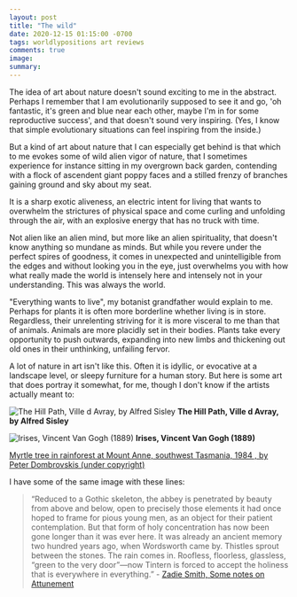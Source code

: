```yaml
---
layout: post
title: "The wild"
date: 2020-12-15 01:15:00 -0700
tags: worldlypositions art reviews
comments: true
image:
summary:
---
```


The idea of art about nature doesn't sound exciting to me in the abstract. Perhaps I remember that I am evolutionarily supposed to see it and go, 'oh fantastic, it's green and blue near each other, maybe I'm in for some reproductive success', and that doesn't sound very inspiring. (Yes, I know that simple evolutionary situations can feel inspiring from the inside.)

But a kind of art about nature that I can especially get behind is that which to me evokes some of wild alien vigor of nature, that I sometimes experience for instance sitting in my overgrown back garden, contending with a flock of ascendent giant poppy faces and a stilled frenzy of branches gaining ground and sky about my seat.

It is a sharp exotic aliveness, an electric intent for living that wants to overwhelm the strictures of physical space and come curling and unfolding through the air, with an explosive energy that has no truck with time.

Not alien like an alien mind, but more like an alien spirituality, that doesn't know anything so mundane as minds. But while you revere under the perfect spires of goodness, it comes in unexpected and unintelligible from the edges and without looking you in the eye, just overwhelms you with how what really made the world is intensely here and intensely not in your understanding. This was always the world.

"Everything wants to live", my botanist grandfather would explain to me. Perhaps for plants it is often more borderline whether living is in store. Regardless, their unrelenting striving for it is more visceral to me than that of animals. Animals are more placidly set in their bodies. Plants take every opportunity to push outwards, expanding into new limbs and thickening out old ones in their unthinking, unfailing fervor.

A lot of nature in art isn't like this. Often it is idyllic, or evocative at a landscape level, or sleepy furniture for a human story. But here is some art that does portray it somewhat, for me, though I don't know if the artists actually meant to:

![The Hill Path, Ville d Avray, by Alfred Sisley](https://hosting.photobucket.com/images/i/katjasgrace/sisley_hillside.jpg)
**The Hill Path, Ville d Avray, by Alfred Sisley**


![Irises, Vincent Van Gogh (1889)](https://hosting.photobucket.com/images/i/katjasgrace/van_gogh_irises.jpg)
**Irises, Vincent Van Gogh (1889)**

[Myrtle tree in rainforest at Mount Anne, southwest Tasmania, 1984 , by Peter Dombrovskis (under copyright)](https://nla.gov.au/nla.obj-147222502/view)


I have some of the same image with these lines:

>“Reduced to a Gothic skeleton, the abbey is penetrated by beauty from above and below, open to precisely those elements it had once hoped to frame for pious young men, as an object for their patient contemplation. But that form of holy concentration has now been gone longer than it was ever here. It was already an ancient memory two hundred years ago, when Wordsworth came by. Thistles sprout between the stones. The rain comes in. Roofless, floorless, glassless, “green to the very door”—now Tintern is forced to accept the holiness that is everywhere in everything.” - [Zadie Smith, Some notes on Attunement](http://www.jonimitchell.com/Library/originals/jmOriginal_2543.pdf)
